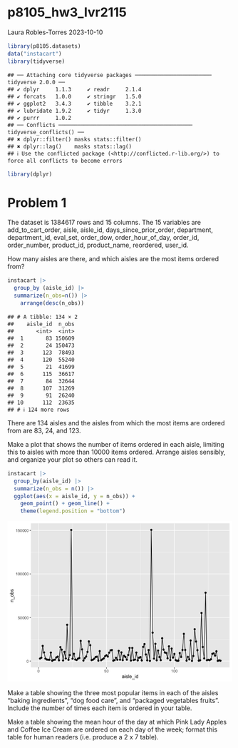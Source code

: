 p8105_hw3_lvr2115
================
Laura Robles-Torres
2023-10-10

``` r
library(p8105.datasets)
data("instacart")
library(tidyverse)
```

    ## ── Attaching core tidyverse packages ──────────────────────── tidyverse 2.0.0 ──
    ## ✔ dplyr     1.1.3     ✔ readr     2.1.4
    ## ✔ forcats   1.0.0     ✔ stringr   1.5.0
    ## ✔ ggplot2   3.4.3     ✔ tibble    3.2.1
    ## ✔ lubridate 1.9.2     ✔ tidyr     1.3.0
    ## ✔ purrr     1.0.2     
    ## ── Conflicts ────────────────────────────────────────── tidyverse_conflicts() ──
    ## ✖ dplyr::filter() masks stats::filter()
    ## ✖ dplyr::lag()    masks stats::lag()
    ## ℹ Use the conflicted package (<http://conflicted.r-lib.org/>) to force all conflicts to become errors

``` r
library(dplyr)
```

# Problem 1

The dataset is 1384617 rows and 15 columns. The 15 variables are
add_to_cart_order, aisle, aisle_id, days_since_prior_order, department,
department_id, eval_set, order_dow, order_hour_of_day, order_id,
order_number, product_id, product_name, reordered, user_id.

How many aisles are there, and which aisles are the most items ordered
from?

``` r
instacart |> 
  group_by (aisle_id) |>
  summarize(n_obs=n()) |>
    arrange(desc(n_obs))
```

    ## # A tibble: 134 × 2
    ##    aisle_id  n_obs
    ##       <int>  <int>
    ##  1       83 150609
    ##  2       24 150473
    ##  3      123  78493
    ##  4      120  55240
    ##  5       21  41699
    ##  6      115  36617
    ##  7       84  32644
    ##  8      107  31269
    ##  9       91  26240
    ## 10      112  23635
    ## # ℹ 124 more rows

There are 134 aisles and the aisles from which the most items are
ordered from are 83, 24, and 123.

Make a plot that shows the number of items ordered in each aisle,
limiting this to aisles with more than 10000 items ordered. Arrange
aisles sensibly, and organize your plot so others can read it.

``` r
instacart |>
  group_by(aisle_id) |>
  summarize(n_obs = n()) |>
  ggplot(aes(x = aisle_id, y = n_obs)) + 
    geom_point() + geom_line() + 
    theme(legend.position = "bottom")
```

![](p8105_hw3_lvr2115_files/figure-gfm/unnamed-chunk-3-1.png)<!-- -->

Make a table showing the three most popular items in each of the aisles
“baking ingredients”, “dog food care”, and “packaged vegetables fruits”.
Include the number of times each item is ordered in your table.

Make a table showing the mean hour of the day at which Pink Lady Apples
and Coffee Ice Cream are ordered on each day of the week; format this
table for human readers (i.e. produce a 2 x 7 table).
